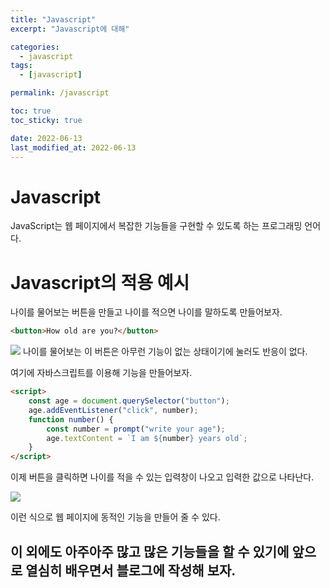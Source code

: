 ```yaml
---
title: "Javascript"
excerpt: "Javascript에 대해"

categories:
  - javascript
tags:
  - [javascript]

permalink: /javascript

toc: true
toc_sticky: true

date: 2022-06-13
last_modified_at: 2022-06-13
---
```


# Javascript
JavaScript는 웹 페이지에서 복잡한 기능들을 구현할 수 있도록 하는 프로그래밍 언어다.

# Javascript의 적용 예시
나이를 물어보는 버튼을 만들고 나이를 적으면 나이를 말하도록 만들어보자.
```html
<button>How old are you?</button>
```
![](https://velog.velcdn.com/images/sangwoo/post/27728e50-e532-4ae9-8252-266f868e90df/image.png)
나이를 물어보는 이 버튼은 아무런 기능이 없는 상태이기에 눌러도 반응이 없다.

여기에 자바스크립트를 이용해 기능을 만들어보자.
```html
<script>
    const age = document.querySelector("button");
    age.addEventListener("click", number);
    function number() {
    	const number = prompt("write your age");
		age.textContent = `I am ${number} years old`;
	}
</script>
```
이제 버튼을 클릭하면 나이를 적을 수 있는 입력창이 나오고 입력한 값으로 나타난다.

![](https://velog.velcdn.com/images/sangwoo/post/c8551e87-3481-4239-89f6-79602d02e871/image.gif)

이런 식으로 웹 페이지에 동적인 기능을 만들어 줄 수 있다.


## 이 외에도 아주아주 많고 많은 기능들을 할 수 있기에 앞으로 열심히 배우면서 블로그에 작성해 보자.